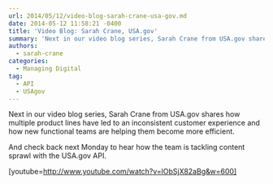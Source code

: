 ```yaml
---
url: 2014/05/12/video-blog-sarah-crane-usa-gov.md
date: 2014-05-12 11:58:21 -0400
title: 'Video Blog: Sarah Crane, USA.gov'
summary: 'Next in our video blog series, Sarah Crane from USA.gov shares how multiple product lines have led to an inconsistent customer experience and how new functional teams are helping them become more efficient. And check back next Monday to hear how the team is tackling content sprawl with the USA.gov API. [youtube=http://www.youtube.com/watch?v=lObSjX82aBg&w=600]'
authors:
  - sarah-crane
categories:
  - Managing Digital
tag:
  - API
  - USAgov
---
```


Next in our video blog series, Sarah Crane from USA.gov shares how multiple product lines have led to an inconsistent customer experience and how new functional teams are helping them become more efficient.

And check back next Monday to hear how the team is tackling content sprawl with the USA.gov API.

[youtube=http://www.youtube.com/watch?v=lObSjX82aBg&w=600]